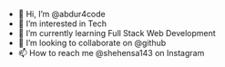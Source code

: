 - 👋 Hi, I’m @abdur4code
- 👀 I’m interested in Tech
- 🌱 I’m currently learning Full Stack Web Development
- 💞️ I’m looking to collaborate on @github
- 📫 How to reach me @shehensa143 on Instagram

<!---
abdur4code/abdur4code is a ✨ special ✨ repository because its `README.md` (this file) appears on your GitHub profile.
You can click the Preview link to take a look at your changes.
--->
